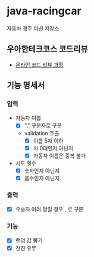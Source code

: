 # java-racingcar

자동차 경주 미션 저장소

## 우아한테크코스 코드리뷰

- [온라인 코드 리뷰 과정](https://github.com/woowacourse/woowacourse-docs/blob/master/maincourse/README.md)

## 기능 명세서

### 입력

- 자동차 이름
  - [x] "," 구분자로 구분
  - validation 호출
    - [x] 이름 5자 이하
    - [x] 차 0대인지 아닌지
    - [x] 자동차 이름은 중복 불가
- 시도 횟수
  - [x] 숫자인지 아닌지
  - [x] 음수인지 아닌지

### 출력

- [x] 우승자 여러 명일 경우 , 로 구분

### 기능

- [x] 랜덤 값 뽑기
- [x] 전진 유무